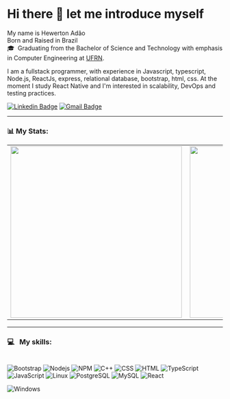 # Hi there 👋 let me introduce myself

My name is Hewerton Adão <br/>
Born and Raised in Brazil <br/>
🎓 &nbsp;Graduating from the Bachelor of Science and Technology with emphasis in Computer Engineering at [UFRN](https://www.ufrn.br/). <br/>

I am a fullstack programmer, with experience in Javascript, typescript, Node.js, ReactJs, express, relational database, bootstrap, html, css. At the moment I study React Native and I'm interested in scalability, DevOps and testing practices.


[![Linkedin Badge](https://img.shields.io/badge/-LinkedIn-0077B5?style=plastic&logo=Linkedin&logoColor=white&link=https://www.linkedin.com/in/xiao-yong-kong-680632127/)](https://www.linkedin.com/in/hewerton-ad%C3%A3o-5b7952127/) [![Gmail Badge](https://img.shields.io/badge/-Gmail-c5392a?style=plastic&logo=Gmail&logoColor=white&link=mailto:xiaoykong06@gmail.com)](mailto:hewerton80@gmail.com) 

---


### 📊 My Stats:
<center>
<table>
  <tr>
      <td><img width="400px" align="left" src="https://github-readme-stats.vercel.app/api?username=Hewerton80&theme=dracula&show_icons=true" /></td>
      <td><img width="400px" align="left" src="https://github-readme-stats.vercel.app/api/top-langs/?username=Hewerton80&layout=compact&theme=dracula" /></td>
  
  </tr>  
</table>
</center>


---

### 💻 &nbsp; My skills: <br/> <br/> 
![Bootstrap](https://img.shields.io/badge/-Bootstrap-563d7c?style=plastic&logoColor=white&logo=bootstrap)
![Nodejs](https://img.shields.io/badge/-NodeJs-339933?style=plastic&logoColor=white&logo=node-dot-js)
![NPM](https://img.shields.io/badge/-npm-cb3837?style=plastic&logoColor=white&logo=npm)
![C++](https://img.shields.io/badge/-C++-00599c?style=plastic&logoColor=white&logo=c%2B%2B)
![CSS](https://img.shields.io/badge/-CSS-1572b6?style=plastic&logoColor=white&logo=css3)
![HTML](https://img.shields.io/badge/-HTML-E34F26?style=plastic&logoColor=white&logo=html5) 
![TypeScript](https://img.shields.io/badge/-TypeScript-007ACC?style=plastic&logoColor=white&logo=typescript)
![JavaScript](https://img.shields.io/badge/-JavaScript-F7DF1E?style=plastic&logoColor=000&logo=javascript)
![Linux](https://img.shields.io/badge/-Linux-000?style=plastic&logo=linux)
![PostgreSQL](https://img.shields.io/badge/-Postgresql-336791?style=plastic&logoColor=white&logo=postgresql)
![MySQL](https://img.shields.io/badge/-Mysql-4479A1?style=plastic&logoColor=white&logo=mysql)
![React](https://img.shields.io/badge/-React-61dafb?style=plastic&logoColor=black&logo=react)
<!-- <img height="18" width="18" src="https://cdn.jsdelivr.net/npm/simple-icons@v3/icons/node-dot-js.svg" /> -->
<!-- ![React-Native](https://img.shields.io/badge/-React_Native-19a7ff?style=plastic&logoColor=white&logo=react) -->
![Windows](https://img.shields.io/badge/-Windows-0078d6?style=plastic&logo=windows)


<!-- ---


[![spotify-github-profile](https://spotify-github-profile.vercel.app/api/view?uid=1218762202&cover_image=true)](https://spotify-github-profile.vercel.app/api/view?uid=1218762202&redirect=true) -->
